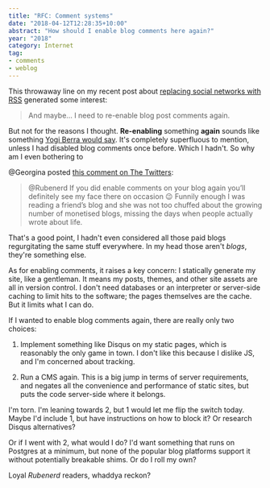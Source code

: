 ```yaml
---
title: "RFC: Comment systems"
date: "2018-04-12T12:28:35+10:00"
abstract: "How should I enable blog comments here again?"
year: "2018"
category: Internet
tag:
- comments
- weblog
---
```

This throwaway line on my recent post about [replacing social networks with RSS] generated some interest:

> And maybe… I need to re-enable blog post comments again.

But not for the reasons I thought. **Re-enabling** something **again** sounds like something [Yogi Berra would say]. It's completely superfluous to mention, unless I had disabled blog comments once before. Which I hadn't. So why am I even bothering to

@Georgina posted [this comment on The Twitters]\:

> @Rubenerd If you did enable comments on your blog again you’ll definitely see my face there on occasion 😉 Funnily enough I was reading a friend’s blog and she was not too chuffed about the growing number of monetised blogs, missing the days when people actually wrote about life.

That's a good point, I hadn't even considered all those paid blogs regurgitating the same stuff everywhere. In my head those aren't *blogs*, they're something else.

As for enabling comments, it raises a key concern: I statically generate my site, like a gentleman. It means my posts, themes, and other site assets are all in version control. I don't need databases or an interpreter or server-side caching to limit hits to the software; the pages themselves are the cache. But it limits what I can do.

If I wanted to enable blog comments again, there are really only two choices:

1. Implement something like Disqus on my static pages, which is reasonably the only game in town. I don't like this because I dislike JS, and I'm concerned about tracking. 

2. Run a CMS again. This is a big jump in terms of server requirements, and negates all the convenience and performance of static sites, but puts the code server-side where it belongs.

I'm torn. I'm leaning towards 2, but 1 would let me flip the switch today. Maybe I'd include 1, but have instructions on how to block it? Or research Disqus alternatives?

Or if I went with 2, what would I do? I'd want something that runs on Postgres at a minimum, but none of the popular blog platforms support it without potentially breakable shims. Or do I roll my own?

Loyal *Rubenerd* readers, whaddya reckon?

[replacing social networks with RSS]: https://rubenerd.com/replacing-social-networks-with-rss/
[this comment on The Twitters]: https://twitter.com/georgiecel/status/983500932506791936
[Yogi Berra would say]: https://en.wikipedia.org/wiki/Deja_Vu_All_Over_Again "Wikipedia disambiguation page for this Yogi Berra quote"
[Mojolicious]: http://mojolicious.org/
[Catalyst]: http://www.catalystframework.org/

